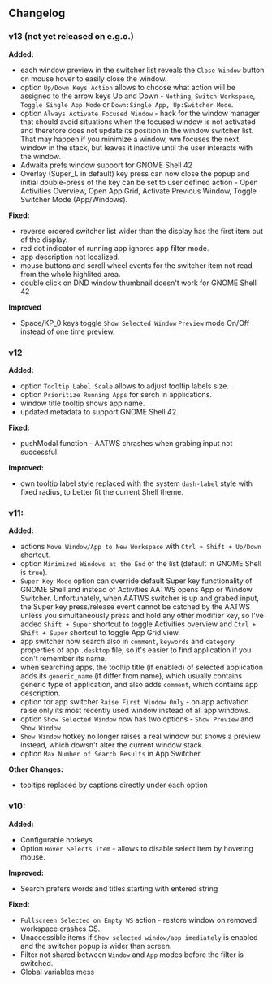## Changelog

### v13 (not yet released on e.g.o.)
**Added:**
- each window preview in the switcher list reveals the `Close Window` button on mouse hover to easily close the window.
- option `Up/Down Keys Action` allows to choose what action will be assigned to the arrow keys Up and Down - `Nothing`, `Switch Workspace`, `Toggle Single App Mode` or `Down:Single App, Up:Switcher Mode`.
- option `Always Activate Focused Window` - hack for the window manager that should avoid situations when the focused window is not activated and therefore does not update its position in the window switcher list. That may happen if you minimize a window, wm focuses the next window in the stack, but leaves it inactive until the user interacts with the window.
- Adwaita prefs window support for GNOME Shell 42
- Overlay (Super_L in default) key press can now close the popup and initial double-press of the key can be set to user defined action - Open Activities Overview, Open App Grid, Activate Previous Window, Toggle Switcher Mode (App/Windows).

**Fixed:**
- reverse ordered switcher list wider than the display has the first item out of the display.
- red dot indicator of running app ignores app filter mode.
- app description not localized.
- mouse buttons and scroll wheel events for the switcher item not read from the whole highlited area.
- double click on DND window thumbnail doesn't work for GNOME Shell 42

**Improved**
- Space/KP_0 keys toggle `Show Selected Window` `Preview` mode On/Off instead of one time preview.

### v12
**Added:**
- option `Tooltip Label Scale` allows to adjust tooltip labels size.
- option `Prioritize Running Apps` for serch in applications.
- window title tooltip shows app name.
- updated metadata to support GNOME Shell 42.

**Fixed:**
- pushModal function - AATWS chrashes when grabing input not successful.

**Improved:**
- own tooltip label style replaced with the system `dash-label` style with fixed radius, to better fit the current Shell theme.

### v11:
**Added:**
- actions `Move Window/App to New Workspace` with `Ctrl + Shift + Up/Down` shortcut.
- option `Minimized Windows at the End` of the list (default in GNOME Shell is `true`).
- `Super Key Mode` option can override default Super key functionality of GNOME Shell and instead of Activities AATWS opens App or Window Switcher. Unfortunately, when AATWS switcher is up and grabed input, the Super key press/release event cannot be catched by the AATWS unless you simultaneously press and hold any other modifier key, so I've added `Shift + Super` shortcut to toggle Activities overview and `Ctrl + Shift + Super` shortcut to toggle App Grid view.
- app switcher now search also in `comment`, `keywords` and `category` properties of app `.desktop` file, so it's easier to find application if you don't remember its name.
- when searching apps, the tooltip title (if enabled) of selected application adds its `generic_name` (if differ from name), which usually contains generic type of application, and also adds `comment`, which contains app description.
- option for app switcher `Raise First Window Only` - on app activation raise only its most recently used window instead of all app windows.
- option `Show Selected Window` now has two options - `Show Preview` and `Show Window`
- `Show Window` hotkey no longer raises a real window but shows a preview instead, which dowsn't alter the current window stack.
- option `Max Number of Search Results` in App Switcher

**Other Changes:**
- tooltips replaced by captions directly under each option

### v10:
**Added:**
- Configurable hotkeys
- Option `Hover Selects item` - allows to disable select item by hovering mouse.

**Improved:**
- Search prefers words and titles starting with entered string

**Fixed:**
- `Fullscreen Selected on Empty WS` action - restore window on removed workspace crashes GS.
- Unaccessible items if `Show selected window/app imediately` is enabled and the switcher popup is wider than screen.
- Filter not shared between `Window` and `App` modes before the filter is switched.
- Global variables mess